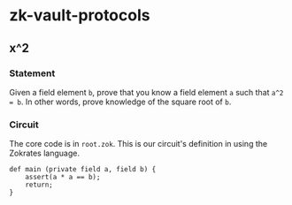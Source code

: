 # zk-vault-protocols

## x^2

### Statement

Given a field element `b`, prove that you know a field element `a` such that `a^2 = b`. In other words, prove knowledge of the square root of `b`.

### Circuit
The core code is in `root.zok`. This is our circuit's definition in using the Zokrates language.

```zokrates
def main (private field a, field b) {
    assert(a * a == b);
    return;
}
```

